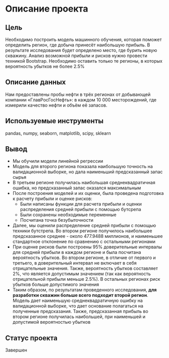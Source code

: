 # Описание проекта
## Цель
Необходимо построить модель машинного обучения, которая поможет определить регион, где добыча принесёт наибольшую прибыль. В результате исследования будет определено место, где бурить новую скважину. Анализ возможной прибыли и рисков нужно провести техникой Bootstrap. Необходимо оставить только те регионы, в которых вероятность убытков не более 2.5%

## Описание данных
Нам предоставлены пробы нефти в трёх регионах от добывающей компании «ГлавРосГосНефть»: в каждом 10 000 месторождений, где измерили качество нефти и объём её запасов.

## Используемые инструменты
pandas, numpy, seaborn, matplotlib, scipy, sklearn

## Вывод
- Мы обучили модели линейной регрессии
- Модель для второго региона показала наибольшую точность на валидационной выборке, но дала наименьший предсказанный запас сырья
- В третьем регионе получилась наибольшая среднеквадратичная ошибка, но предсказанный запас оказался максимальным
- После построения моделей и их оценки, была проведена подготовка к расчету прибыли и оценке рисков:
  - Были написаны функции для расчета прибыли и оценки распределения средней прибыли с помощью бутсрепа
  - Были сохранены необходимые переменные
  - Посчитана точка безубыточности
- Далее, мы оценили распределение средней прибыли с помощью техники бутстрепа. Во втором регионе получилось наибольшее предсказанное среднее - около 477.9488 миллионов, и наименьшее стандартное отклонение по сравнению с остальными регионами
- При оценке рисков были построены 95% доверительные интервалы для средней прибыли в каждом регионе и была посчитана вероятность убытков. Во втором регионе, в отличие от первого и третьего, в доверительный интервал не включает в себя отрицательные значения. Также, вероятность убытков составляет 2%, что является допустимым значением (так как вероятность отрицательной прибыли меньше 2.5%). В остальных регионах риск убытков больше допустимого значения
- Таким образом, по результатам проведенного исследования, **для разработки скважин больше всего подходит второй регион**. Модель дает наименьшую среднеквадратичную ошибку на валидационной выборке, что дает основание полагаться на полученные предсказания. Также, предсказанная прибыль во втором регионе получилась наибольшей, при наименьшей и допустимой вероятностью убытков

## Статус проекта
Завершен
